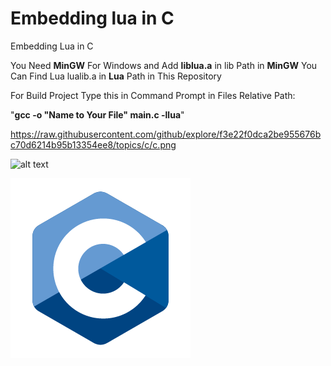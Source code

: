 # Embedding lua in C
Embedding Lua in C 

You Need **MinGW** For Windows and Add **liblua.a** in lib Path in **MinGW**
You Can Find Lua lualib.a in **Lua** Path in This Repository

For Build Project Type this in Command Prompt in Files Relative Path:

  "**gcc -o "Name to Your File" main.c -llua**"
  
  https://raw.githubusercontent.com/github/explore/f3e22f0dca2be955676bc70d6214b95b13354ee8/topics/c/c.png
  
 ![alt text](https://avatars.githubusercontent.com/u/2319114?s=200&v=4?raw=true) 

![alt text](https://raw.githubusercontent.com/github/explore/f3e22f0dca2be955676bc70d6214b95b13354ee8/topics/c/c.png?raw=true)
